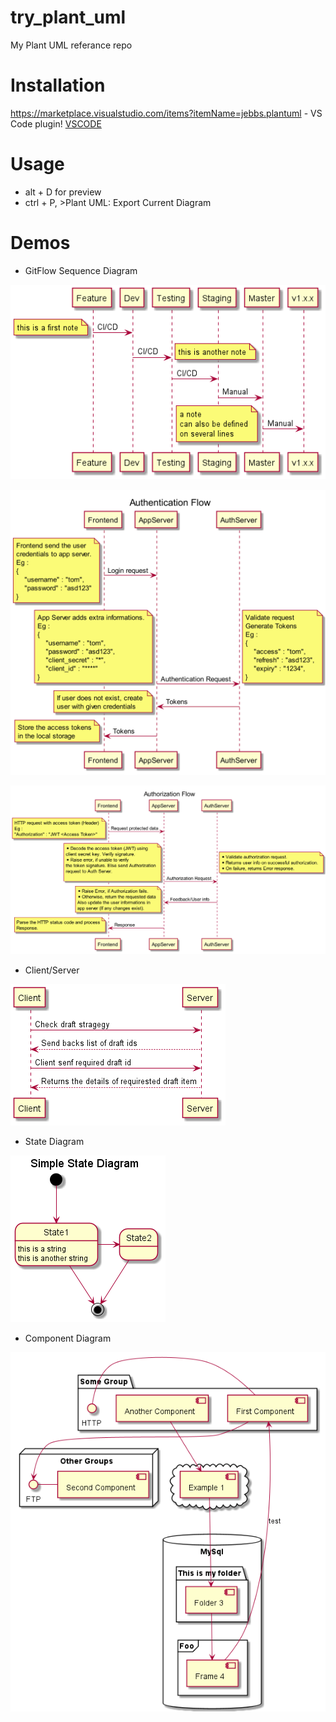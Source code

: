 # try_plant_uml
 My Plant UML referance repo

# Installation

https://marketplace.visualstudio.com/items?itemName=jebbs.plantuml - VS Code plugin!
[VSCODE](https://marketplace.visualstudio.com/items?itemName=jebbs.plantuml)

# Usage

* alt + D for preview
* ctrl + P, >Plant UML: Export Current Diagram

# Demos

* GitFlow Sequence Diagram

![GitFlow Sequence Diagram](https://raw.githubusercontent.com/Tomvictor/try_plant_uml/d68438bdb94aaa2aec0fb1d8c75239e28439c894/out/src/sequence_diagram_git_flow/sequence_diagram_git_flow.png)




![Authentication Flow](https://raw.githubusercontent.com/Tomvictor/try_plant_uml/main/out/src/authentication/Authentication%20Flow.png)



![Authorization Flow](https://raw.githubusercontent.com/Tomvictor/try_plant_uml/main/out/src/authorization/Authorization%20Flow.png)



* Client/Server

![Client/Server](https://raw.githubusercontent.com/Tomvictor/try_plant_uml/main/out/src/draft_check_strategy/draft_check_strategy.png)


* State Diagram

![State Diagram](https://raw.githubusercontent.com/Tomvictor/try_plant_uml/main/out/src/state_simple/Simple%20State%20Diagram.png)


* Component Diagram

![Component Diagram](https://raw.githubusercontent.com/Tomvictor/try_plant_uml/main/out/src/component1/component1.png)